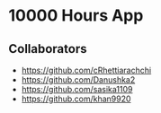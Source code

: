 # 10000 Hours App 

## Collaborators 
* https://github.com/cRhettiarachchi
* https://github.com/Danushka2
* https://github.com/sasika1109
* https://github.com/khan9920

